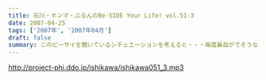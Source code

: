 ```yaml
---
title: 石川・ホンマ・ぶるんのBe-SIDE Your Life! vol.51-3
date: 2007-04-25
tags: ['2007年', '2007年04月']
draft: false
summary: このビーサイを聴いているシチュエーションを考えると・・・毎度鼻血がでそうなほど興奮を覚えるのですが、主婦の方々も聴いているらしい！そんな現実に卒倒しそうなビーサイメンバー！家庭環境に良いわけは・・・ないですね！まさかね！主婦だの家庭だのに一番縁遠いメンツでやってるPODCAST、それが「ビーサイ」です。NAMAE
---
```


http://project-phi.ddo.jp/ishikawa/ishikawa051_3.mp3
